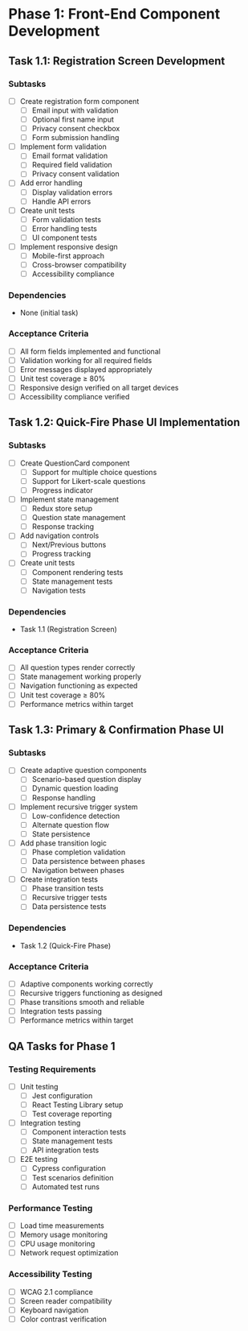 # Phase 1: Front-End Component Development

## Task 1.1: Registration Screen Development

### Subtasks
- [ ] Create registration form component
  - [ ] Email input with validation
  - [ ] Optional first name input
  - [ ] Privacy consent checkbox
  - [ ] Form submission handling
- [ ] Implement form validation
  - [ ] Email format validation
  - [ ] Required field validation
  - [ ] Privacy consent validation
- [ ] Add error handling
  - [ ] Display validation errors
  - [ ] Handle API errors
- [ ] Create unit tests
  - [ ] Form validation tests
  - [ ] Error handling tests
  - [ ] UI component tests
- [ ] Implement responsive design
  - [ ] Mobile-first approach
  - [ ] Cross-browser compatibility
  - [ ] Accessibility compliance

### Dependencies
- None (initial task)

### Acceptance Criteria
- [ ] All form fields implemented and functional
- [ ] Validation working for all required fields
- [ ] Error messages displayed appropriately
- [ ] Unit test coverage ≥ 80%
- [ ] Responsive design verified on all target devices
- [ ] Accessibility compliance verified

## Task 1.2: Quick-Fire Phase UI Implementation

### Subtasks
- [ ] Create QuestionCard component
  - [ ] Support for multiple choice questions
  - [ ] Support for Likert-scale questions
  - [ ] Progress indicator
- [ ] Implement state management
  - [ ] Redux store setup
  - [ ] Question state management
  - [ ] Response tracking
- [ ] Add navigation controls
  - [ ] Next/Previous buttons
  - [ ] Progress tracking
- [ ] Create unit tests
  - [ ] Component rendering tests
  - [ ] State management tests
  - [ ] Navigation tests

### Dependencies
- Task 1.1 (Registration Screen)

### Acceptance Criteria
- [ ] All question types render correctly
- [ ] State management working properly
- [ ] Navigation functioning as expected
- [ ] Unit test coverage ≥ 80%
- [ ] Performance metrics within target

## Task 1.3: Primary & Confirmation Phase UI

### Subtasks
- [ ] Create adaptive question components
  - [ ] Scenario-based question display
  - [ ] Dynamic question loading
  - [ ] Response handling
- [ ] Implement recursive trigger system
  - [ ] Low-confidence detection
  - [ ] Alternate question flow
  - [ ] State persistence
- [ ] Add phase transition logic
  - [ ] Phase completion validation
  - [ ] Data persistence between phases
  - [ ] Navigation between phases
- [ ] Create integration tests
  - [ ] Phase transition tests
  - [ ] Recursive trigger tests
  - [ ] Data persistence tests

### Dependencies
- Task 1.2 (Quick-Fire Phase)

### Acceptance Criteria
- [ ] Adaptive components working correctly
- [ ] Recursive triggers functioning as designed
- [ ] Phase transitions smooth and reliable
- [ ] Integration tests passing
- [ ] Performance metrics within target

## QA Tasks for Phase 1

### Testing Requirements
- [ ] Unit testing
  - [ ] Jest configuration
  - [ ] React Testing Library setup
  - [ ] Test coverage reporting
- [ ] Integration testing
  - [ ] Component interaction tests
  - [ ] State management tests
  - [ ] API integration tests
- [ ] E2E testing
  - [ ] Cypress configuration
  - [ ] Test scenarios definition
  - [ ] Automated test runs

### Performance Testing
- [ ] Load time measurements
- [ ] Memory usage monitoring
- [ ] CPU usage monitoring
- [ ] Network request optimization

### Accessibility Testing
- [ ] WCAG 2.1 compliance
- [ ] Screen reader compatibility
- [ ] Keyboard navigation
- [ ] Color contrast verification 
